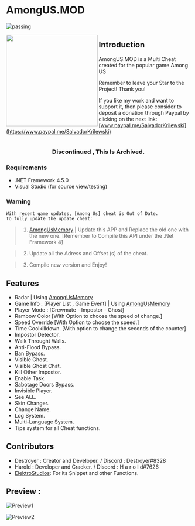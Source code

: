 # AmongUS.MOD
![passing](https://img.shields.io/badge/build-passing-brightgreen) 


<img align="left" width="250" height="250" src="https://i.ibb.co/Ss4nB1t/icon.png">




## Introduction
AmongUS.MOD is a Multi Cheat created for the popular game Among US

Remember to leave your Star to the Project! Thank you!

If you like my work and want to support it, then please consider to deposit a donation through Paypal by clicking on the next link: [www.paypal.me/SalvadorKrilewski](https://www.paypal.me/SalvadorKrilewski)

![]()

<h3 align="center">Discontinued , This Is Archived.</h3>

### Requirements

- .NET Framework 4.5.0
- Visual Studio (for source view/testing)

### Warning
    With recent game updates, [Among Us] cheat is Out of Date.
    To fully update the update cheat:
> 1. [AmongUsMemory](https://github.com/shlifedev/AmongUsMemory) | Update this APP and Replace the old one with the new one. 
     [Remember to Compile this API under the .Net Framework 4]

> 2. Update all the Adress and Offset (s) of the cheat.

> 3. Compile new version and Enjoy!

## Features

- Radar | Using [AmongUsMemory](https://github.com/shlifedev/AmongUsMemory)
- Game Info : [Player List , Game Event] | Using [AmongUsMemory](https://github.com/shlifedev/AmongUsMemory)
- Player Mode : [Crewmate - Impostor - Ghost]
- Rambow Color [With Option to choose the speed of change.]
- Speed Override [With Option to choose the speed.]
- Time Coolkilldown. [With option to change the seconds of the counter]
- Impostor Detector.
- Walk Throught Walls.
- Anti-Flood Bypass.
- Ban Bypass.
- Visible Ghost.
- Visible Ghost Chat.
- Kill Other Impostor.
- Enable Task.
- Sabotage Doors Bypass.
- Invisible Player.
- See ALL.
- Skin Changer.
- Change Name.
- Log System.
- Multi-Language System.
- Tips system for all Cheat functions.

 ## Contributors
- Destroyer : Creator and Developer.  / Discord : Destroyer#8328
- Harold : Developer and Cracker.     / Discord : H a r o l d#7626
- [ElektroStudios](https://github.com/ElektroStudios): For its Snippet and other Functions.

## Preview :

![Preview1](https://i.ibb.co/1z7PFCK/Test-Screen.png)

![Preview2](https://i.ibb.co/GcXVfC6/teimg.png)
